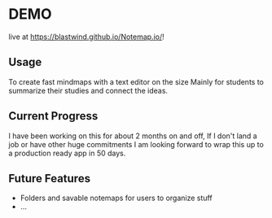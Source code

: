 # DEMO
live at https://blastwind.github.io/Notemap.io/!

## Usage
To create fast mindmaps with a text editor on the size 
Mainly for students to summarize their studies and connect the ideas. 

## Current Progress 
I have been working on this for about 2 months on and off, If I don't land a job or have other huge commitments I am looking forward to wrap this up to a production ready app in 50 days. 

## Future Features 
  * Folders and savable notemaps for users to organize stuff 
  * ...

